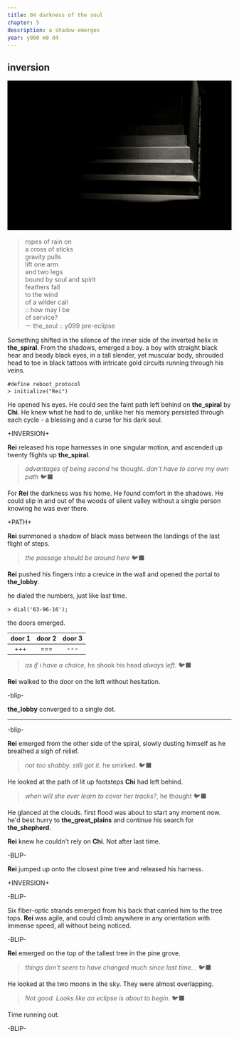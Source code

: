 ```yaml
---
title: 04 darkness of the soul
chapter: 5  
description: a shadow emerges
year: y000 m0 d4 
---
```


## inversion

![soul](./void.jpg)

> ropes of rain on \
> a cross of sticks \
> gravity pulls \
> lift one arm \
> and two legs \
> bound by soul and spirit \
> feathers fall \
> to the wind \
> of a wilder call \
> :: how may I be \
> of service? \
> ー the_soul :: y099 pre-eclipse

Something shifted in the silence of the inner side of the inverted helix in **the_spiral**. From the shadows, emerged a boy. a boy with straight black hear and beady black eyes, in a tall slender, yet muscular body, shrouded head to toe in black tattoos with intricate gold circuits running through his veins. 

```
#define reboot_protocol
> initialize("Rei")
```

He opened his eyes. He could see the faint path left behind on **the_spiral** by **Chi**. He knew what he had to do, unlike her his memory persisted through each cycle - a blessing and a curse for his dark soul.

+INVERSION+

**Rei** released his rope harnesses in one singular motion, and ascended up twenty flights up **the_spiral**.

> *advantages of being second* he thought. *don't have to carve my own path* 🐦‍⬛

For **Rei** the darkness was his home. He found comfort in the shadows. He could slip in and out of the woods of silent valley without a single person knowing he was ever there.

+PATH+

**Rei** summoned a shadow of black mass between the landings of the last flight of steps.

> *the passage should be around here* 🐦‍⬛

**Rei** pushed his fingers into a crevice in the wall and opened the portal to **the_lobby**. 

he dialed the numbers, just like last time.

```
> dial('63-96-16');
```

the doors emerged.

<div style="text-align: center;">

| door 1 | door 2 | door 3 |
|  ---  |  ---  |  ---  |
|  +++  |  ===   |  ---   |

</div>

> *as if i have a choice*, he shook his head *always left.* 🐦‍⬛

**Rei** walked to the door on the left without hesitation.

-blip-

**the_lobby** converged to a single dot.

<hr/>

-blip-

**Rei** emerged from the other side of the spiral, slowly dusting himself as he breathed a sigh of relief.

> *not too shabby. still got it.* he smirked. 🐦‍⬛

He looked at the path of lit up footsteps **Chi** had left behind.

> *when will she ever learn to cover her tracks?*, he thought 🐦‍⬛

He glanced at the clouds. first flood was about to start any moment now. he'd best hurry to **the_great_plains** and continue his search for **the_shepherd**. 

**Rei** knew he couldn't rely on **Chi**. Not after last time. 

-BLIP-

**Rei** jumped up onto the closest pine tree and released his harness.

+INVERSION+

-BLIP-

Six fiber-optic strands emerged from his back that carried him to the tree tops. **Rei** was agile, and could climb anywhere in any orientation with immense speed, all without being noticed.

-BLIP-

**Rei** emerged on the top of the tallest tree in the pine grove.

> *things don't seem to have changed much since last time...* 🐦‍⬛

He looked at the two moons in the sky. They were almost overlapping.

> *Not good. Looks like an eclipse is about to begin.* 🐦‍⬛

Time running out.

-BLIP-